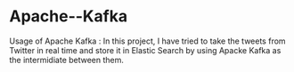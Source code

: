 # Apache--Kafka
Usage of Apache Kafka : 
In this project, I have tried to take the tweets from Twitter in real time and store it in Elastic Search by using Apacke Kafka as the intermidiate between them.
